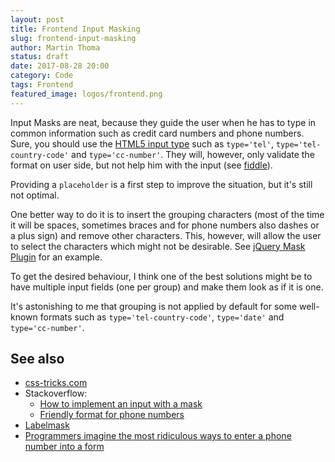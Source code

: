 ```yaml
---
layout: post
title: Frontend Input Masking
slug: frontend-input-masking
author: Martin Thoma
status: draft
date: 2017-08-28 20:00
category: Code
tags: Frontend
featured_image: logos/frontend.png
---
```


Input Masks are neat, because they guide the user when he has to type in common
information such as credit card numbers and phone numbers. Sure, you should
use the [HTML5 input type](https://developer.mozilla.org/en/docs/Web/HTML/Element/Input) such as `type='tel'`,
`type='tel-country-code'`
and `type='cc-number'`. They will, however, only validate the format on user side,
but not help him with the input (see [fiddle](https://jsfiddle.net/MartinThoma/rj5wkhtL/)).

Providing a `placeholder` is a first step to improve the situation, but it's
still not optimal.

One better way to do it is to insert the grouping characters (most of the time
it will be spaces, sometimes braces and for phone numbers also dashes or a plus sign)
and remove other characters. This, however, will allow the user to select the
characters which might not be desirable. See [jQuery Mask Plugin](https://igorescobar.github.io/jQuery-Mask-Plugin/)
for an example.

To get the desired behaviour, I think one of the best solutions might be to
have multiple input fields (one per group) and make them look as if it is one.

It's astonishing to me that grouping is not applied by default for some
well-known formats such as `type='tel-country-code'`, `type='date'` and
`type='cc-number'`.

## See also

* [css-tricks.com](https://css-tricks.com/input-masking/)
* Stackoverflow:
    * [How to implement an input with a mask](https://stackoverflow.com/questions/12578507/how-to-implement-an-input-with-a-mask)
    * [Friendly format for phone numbers](https://ux.stackexchange.com/q/5675/3906)
* [Labelmask](http://bradfrost.com/blog/post/labelmask/)
* [Programmers imagine the most ridiculous ways to enter a phone number into a form](https://qz.com/679782/programmers-imagine-the-most-ridiculous-ways-to-input-a-phone-number/)
